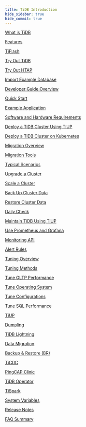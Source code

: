 ```yaml
---
title: TiDB Introduction
hide_sidebar: true
hide_commit: true
---
```


<LearningPathContainer platform="tidb" title="TiDB" subTitle="TiDB is an open-source NewSQL database that supports Hybrid Transactional and Analytical Processing (HTAP) workloads. Find the guide, samples, and references you need to use TiDB.">

<LearningPath label="Learn" icon="cloud1">

[What is TiDB](https://docs.pingcap.com/tidb/v6.3/overview)

[Features](https://docs.pingcap.com/tidb/v6.3/basic-features)

[TiFlash](https://docs.pingcap.com/tidb/v6.3/tiflash-overview)

</LearningPath>

<LearningPath label="Try" icon="cloud5">

[Try Out TiDB](https://docs.pingcap.com/tidb/v6.3/quick-start-with-tidb)

[Try Out HTAP](https://docs.pingcap.com/tidb/v6.3/quick-start-with-htap)

[Import Example Database](https://docs.pingcap.com/tidb/v6.3/import-example-data)

</LearningPath>

<LearningPath label="Develop" icon="doc8">

[Developer Guide Overview](https://docs.pingcap.com/tidb/v6.3/dev-guide-overview)

[Quick Start](https://docs.pingcap.com/tidb/v6.3/dev-guide-build-cluster-in-cloud)

[Example Application](https://docs.pingcap.com/tidb/v6.3/dev-guide-sample-application-spring-boot)

</LearningPath>

<LearningPath label="Deploy" icon="deploy">

[Software and Hardware Requirements](https://docs.pingcap.com/tidb/v6.3/hardware-and-software-requirements)

[Deploy a TiDB Cluster Using TiUP](https://docs.pingcap.com/tidb/v6.3/production-deployment-using-tiup)

[Deploy a TiDB Cluster on Kubernetes](https://docs.pingcap.com/tidb/v6.3/tidb-in-kubernetes)

</LearningPath>

<LearningPath label="Migrate" icon="cloud3">

[Migration Overview](https://docs.pingcap.com/tidb/v6.3/migration-overview)

[Migration Tools](https://docs.pingcap.com/tidb/v6.3/migration-tools)

[Typical Scenarios](https://docs.pingcap.com/tidb/v6.3/migrate-aurora-to-tidb)

</LearningPath>

<LearningPath label="Maintain" icon="maintain">

[Upgrade a Cluster](https://docs.pingcap.com/tidb/v6.3/upgrade-tidb-using-tiup)

[Scale a Cluster](https://docs.pingcap.com/tidb/v6.3/scale-tidb-using-tiup)

[Back Up Cluster Data](https://docs.pingcap.com/tidb/v6.3/br-usage-backup)

[Restore Cluster Data](https://docs.pingcap.com/tidb/v6.3/br-usage-restore)

[Daily Check](https://docs.pingcap.com/tidb/v6.3/daily-check)

[Maintain TiDB Using TiUP](https://docs.pingcap.com/tidb/v6.3/maintain-tidb-using-tiup)

</LearningPath>

<LearningPath label="Monitor" icon="cloud6">

[Use Prometheus and Grafana](https://docs.pingcap.com/tidb/v6.3/tidb-monitoring-framework)

[Monitoring API](https://docs.pingcap.com/tidb/v6.3/tidb-monitoring-api)

[Alert Rules](https://docs.pingcap.com/tidb/v6.3/alert-rules)

</LearningPath>

<LearningPath label="Tune" icon="tidb-cloud-tune">

[Tuning Overview](https://docs.pingcap.com/tidb/v6.3/performance-tuning-overview)

[Tuning Methods](https://docs.pingcap.com/tidb/v6.3/performance-tuning-methods)

[Tune OLTP Performance](https://docs.pingcap.com/tidb/v6.3/performance-tuning-practices)

[Tune Operating System](https://docs.pingcap.com/tidb/v6.3/tune-operating-system)

[Tune Configurations](https://docs.pingcap.com/tidb/v6.3/configure-memory-usage)

[Tune SQL Performance](https://docs.pingcap.com/tidb/v6.3/sql-tuning-overview)

</LearningPath>

<LearningPath label="Tools" icon="doc7">

[TiUP](https://docs.pingcap.com/tidb/v6.3/tiup-overview)

[Dumpling](https://docs.pingcap.com/tidb/v6.3/dumpling-overview)

[TiDB Lightning](https://docs.pingcap.com/tidb/v6.3/tidb-lightning-overview)

[Data Migration](https://docs.pingcap.com/tidb/v6.3/dm-overview)

[Backup & Restore (BR)](https://docs.pingcap.com/tidb/v6.3/backup-and-restore-overview)

[TiCDC](https://docs.pingcap.com/tidb/v6.3/ticdc-overview)

[PingCAP Clinic](https://docs.pingcap.com/tidb/v6.3/clinic-introduction)

[TiDB Operator](https://docs.pingcap.com/tidb/v6.3/tidb-operator-overview)

[TiSpark](https://docs.pingcap.com/tidb/v6.3/tispark-overview)

</LearningPath>

<LearningPath label="Reference" icon="cloud-dev">

[System Variables](https://docs.pingcap.com/tidb/v6.3/system-variables)

[Release Notes](https://docs.pingcap.com/tidb/v6.3/release-notes)

[FAQ Summary](https://docs.pingcap.com/tidb/v6.3/faq-overview)

</LearningPath>

</LearningPathContainer>
